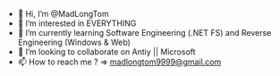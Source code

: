 - 👋 Hi, I’m @MadLongTom
- 👀 I’m interested in EVERYTHING
- 🌱 I’m currently learning Software Engineering (.NET FS) and Reverse Engineering (Windows & Web)
- 💞️ I’m looking to collaborate on Antiy || Microsoft
- 📫 How to reach me ? => madlongtom9999@gmail.com

<!---
MadLongTom/MadLongTom is a ✨ special ✨ repository because its `README.md` (this file) appears on your GitHub profile.
You can click the Preview link to take a look at your changes.
--->
